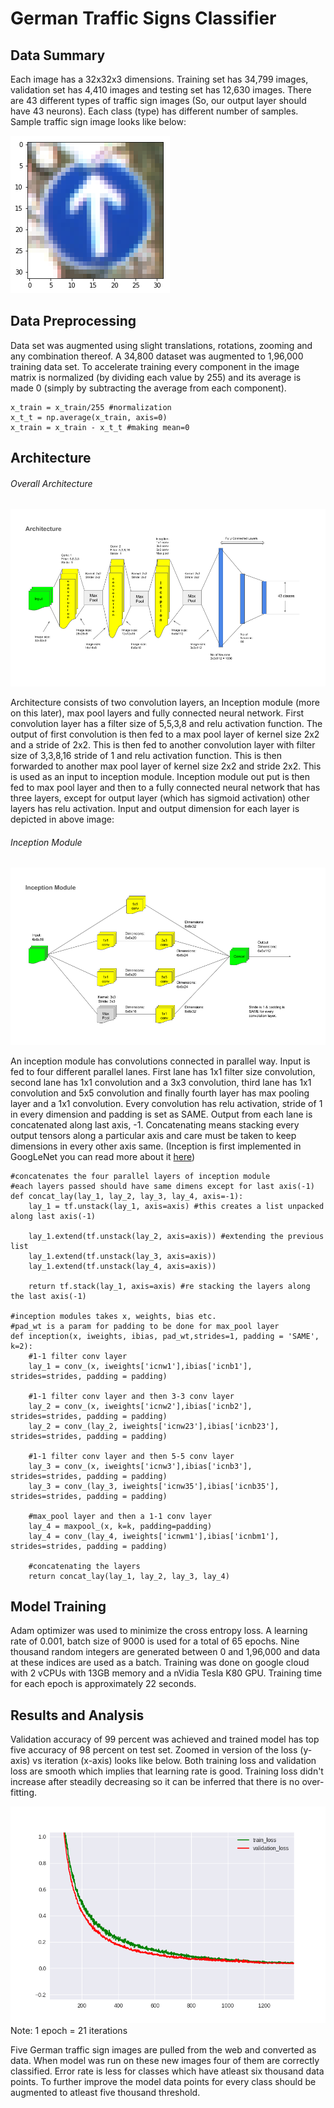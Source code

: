 # German Traffic Signs Classifier

## Data Summary
Each image has a 32x32x3 dimensions. Training set has 34,799 images, validation set has 4,410 images and testing set has 12,630 images. There are 43 different types of traffic sign images (So, our output layer should have 43 neurons). Each class (type) has different number of samples. Sample traffic sign image looks like below:

![Image of Sample](https://github.com/suji0131/German_Traffic_Signs_Classifier/blob/master/extras/sample.png)

## Data Preprocessing
Data set was augmented using slight translations, rotations, zooming and any combination thereof. A 34,800 dataset was augmented to 1,96,000 training data set. To accelerate training every component in the image matrix is normalized (by dividing each value by 255) and its average is made 0 (simply by subtracting the average from each component). 
```
x_train = x_train/255 #normalization
x_t_t = np.average(x_train, axis=0)
x_train = x_train - x_t_t #making mean=0
```

## Architecture
###### Overall Architecture

![Image of Architecture](https://github.com/suji0131/German_Traffic_Signs_Classifier/blob/master/extras/Architecture.png)

Architecture consists of two convolution layers, an Inception module (more on this later), max pool layers and fully connected neural network. First convolution layer has a filter size of 5,5,3,8 and relu activation function. The output of first convolution is then fed to a max pool layer of kernel size 2x2 and a stride of 2x2. This is then fed to another convolution layer with filter size of 3,3,8,16 stride of 1 and relu activation function. This is then forwarded to another max pool layer of kernel size 2x2 and stride 2x2. This is used as an input to inception module. Inception module out put is then fed to max pool layer and then to a fully connected neural network that has three layers, except for output layer (which has sigmoid activation) other layers has relu activation. Input and output dimension for each layer is depicted in above image: 

###### Inception Module

![Image of Inception](https://github.com/suji0131/German_Traffic_Signs_Classifier/blob/master/extras/Inception.png)

An inception module has convolutions connected in parallel way. Input is fed to four different parallel lanes. First lane has 1x1 filter size convolution, second lane has 1x1 convolution and a 3x3 convolution, third lane has 1x1 convolution and 5x5 convolution and finally fourth layer has max pooling layer and a 1x1 convolution. Every convolution has relu activation, stride of 1 in every dimension and padding is set as SAME. Output from each lane is concatenated along last axis, -1. Concatenating means stacking every output tensors along a particular axis and care must be taken to keep dimensions in every other axis same.
(Inception is first implemented in GoogLeNet you can read more about it [here](http://www.cv-foundation.org/openaccess/content_cvpr_2015/papers/Szegedy_Going_Deeper_With_2015_CVPR_paper.pdf))
```
#concatenates the four parallel layers of inception module 
#each layers passed should have same dimens except for last axis(-1)
def concat_lay(lay_1, lay_2, lay_3, lay_4, axis=-1):
    lay_1 = tf.unstack(lay_1, axis=axis) #this creates a list unpacked along last axis(-1)
    
    lay_1.extend(tf.unstack(lay_2, axis=axis)) #extending the previous list
    lay_1.extend(tf.unstack(lay_3, axis=axis))
    lay_1.extend(tf.unstack(lay_4, axis=axis))
    
    return tf.stack(lay_1, axis=axis) #re stacking the layers along the last axis(-1)

#inception modules takes x, weights, bias etc.
#pad_wt is a param for padding to be done for max_pool layer
def inception(x, iweights, ibias, pad_wt,strides=1, padding = 'SAME', k=2):
    #1-1 filter conv layer
    lay_1 = conv_(x, iweights['icnw1'],ibias['icnb1'], strides=strides, padding = padding)
    
    #1-1 filter conv layer and then 3-3 conv layer
    lay_2 = conv_(x, iweights['icnw2'],ibias['icnb2'], strides=strides, padding = padding)
    lay_2 = conv_(lay_2, iweights['icnw23'],ibias['icnb23'], strides=strides, padding = padding)
    
    #1-1 filter conv layer and then 5-5 conv layer
    lay_3 = conv_(x, iweights['icnw3'],ibias['icnb3'], strides=strides, padding = padding)
    lay_3 = conv_(lay_3, iweights['icnw35'],ibias['icnb35'], strides=strides, padding = padding)
    
    #max_pool layer and then a 1-1 conv layer
    lay_4 = maxpool_(x, k=k, padding=padding)
    lay_4 = conv_(lay_4, iweights['icnwm1'],ibias['icnbm1'], strides=strides, padding = padding)
    
    #concatenating the layers
    return concat_lay(lay_1, lay_2, lay_3, lay_4)
```

## Model Training
Adam optimizer was used to minimize the cross entropy loss. A learning rate of 0.001, batch size of 9000 is used for a total of 65 epochs. Nine thousand random integers are generated between 0 and 1,96,000 and data at these indices are used as a batch. Training was done on google cloud with 2 vCPUs with 13GB memory and a nVidia Tesla K80 GPU. Training time for each epoch is approximately 22 seconds. 

## Results and Analysis
Validation accuracy of 99 percent was achieved and trained model has top five accuracy of 98 percent on test set. Zoomed in version of the loss (y-axis) vs iteration (x-axis) looks like below. Both training loss and validation loss are smooth which implies that learning rate is good. Training loss didn't increase after steadily decreasing so it can be inferred that there is no over-fitting.  
  
![Image of Loss](https://github.com/suji0131/German_Traffic_Signs_Classifier/blob/master/extras/zoom_graph.png)
Note: 1 epoch = 21 iterations

Five German traffic sign images are pulled from the web and converted as data. When model was run on these new images four of them are correctly classified. Error rate is less for classes which have atleast six thousand data points. To further improve the model data points for every class should be augmented to atleast five thousand threshold.
